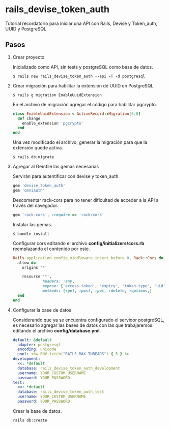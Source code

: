 # rails_devise_token_auth

Tutorial recordatorio para iniciar una API con Rails, Devise y Token_auth, UUID y PostgreSQL

## Pasos

1. Crear proyecto

    Inicializado como API, sin tests y postgreSQL como base de datos.

    `$ rails new rails_devise_token_auth --api -T -d postgresql`


2. Crear migración para habilitar la extensión de UUID en PostgreSQL

   `$ rails g migration EnableUuidExtension`

   En el archivo de migración agregar el código para habilitar pgcrypto.
    
   ```ruby
   class EnableUuidExtension < ActiveRecord::Migration[6.0]
     def change
       enable_extension 'pgcrypto'
     end
   end 
   ```
   Una vez modificado el archivo, generar la migración para que la extensión quede activa.
   
   `$ rails db:migrate`


3. Agregar al Gemfile las gemas necesarias

    Servirán para autentificar con devise y token_auth.

    ```ruby
    gem 'devise_token_auth'
    gem 'omniauth'
    ```
    Descomentar rack-cors para no tener dificultad de acceder a la API a través del navegador.

    ```ruby
    gem 'rack-cors', :require => 'rack/cors'
    ```

    Instalar las gemas.
    
    `$ bundle install`
    
    Configurar cors editando el archivo **config/initializers/cors.rb**
    reemplazando el contenido por este.
    
    ```ruby
    Rails.application.config.middleware.insert_before 0, Rack::Cors do
      allow do
        origins '*'
    
        resource '*',
                 headers: :any,
                 expose: ['access-token', 'expiry', 'token-type', 'uid', 'client'],
                 methods: [:get, :post, :put, :delete, :options,]
      end
    end
    ```


4. Configurar la base de datos

    Considerando que ya se encuentra configurado el servidor postgreSQL, es necesario agregar las bases de datos con
    las que trabajaremos editando el archivo **config/database.yml**.
    
   ```yaml
   default: &default
     adapter: postgresql
     encoding: unicode
     pool: <%= ENV.fetch("RAILS_MAX_THREADS") { 5 } %>
   development:
     <<: *default
     database: rails_devise_token_auth_development
     username: YOUR_CUSTOM_USERNAME
     password: YOUR_PASSWORD
   test:
     <<: *default
     database: rails_devise_token_auth_test
     username: YOUR_CUSTOM_USERNAME
     password: YOUR_PASSWORD
   ```
   
   Crear la base de datos.
   
   `rails db:create`
    
    